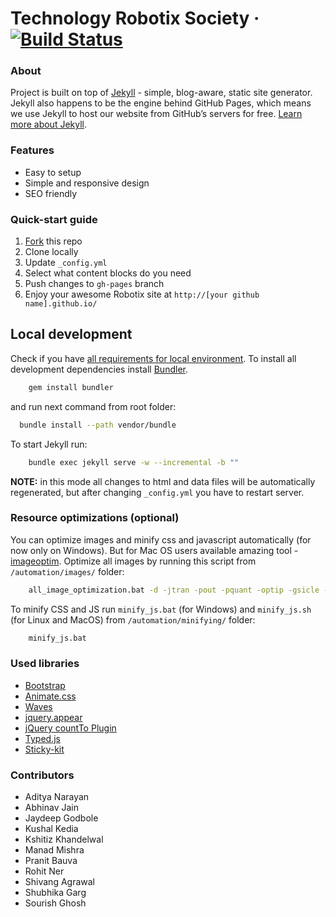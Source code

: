 # Technology Robotix Society &middot; [![Build Status](https://travis-ci.org/Robotix/Robotix.github.io.svg?branch=master)](https://travis-ci.org/Robotix/Robotix.github.io)

### About
Project is built on top of [Jekyll](http://jekyllrb.com/) - simple, blog-aware, static site generator. Jekyll also happens to be the engine behind GitHub Pages, which means we use Jekyll to host our website from GitHub’s servers for free. [Learn more about Jekyll](http://jekyllrb.com/).

### Features
* Easy to setup
* Simple and responsive design
* SEO friendly


### Quick-start guide
1. [Fork](https://github.com/Robotix/Robotix.github.io/fork) this repo
2. Clone locally
3. Update ```_config.yml```
4. Select what content blocks do you need
5. Push changes to ```gh-pages``` branch
6. Enjoy your awesome Robotix site at ```http://[your github name].github.io/```

## Local development

Check if you have [all requirements for local environment](http://jekyllrb.com/docs/installation/).
To install all development dependencies install [Bundler](http://bundler.io/).
```bash
    gem install bundler
```
and run next command from root folder:

```bash
  bundle install --path vendor/bundle
```

To start Jekyll run:
```bash
    bundle exec jekyll serve -w --incremental -b ""
```

**NOTE:** in this mode all changes to html and data files will be automatically regenerated, but after changing ```_config.yml``` you have to restart server.

### Resource optimizations (optional)

You can optimize images and minify css and javascript automatically (for now only on Windows).
But for Mac OS users available amazing tool - [imageoptim](https://imageoptim.com/).
Optimize all images by running this script from `/automation/images/` folder:
```bash
    all_image_optimization.bat -d -jtran -pout -pquant -optip -gsicle -svgo
```

To minify CSS and JS run `minify_js.bat` (for Windows) and `minify_js.sh` (for Linux and MacOS) from `/automation/minifying/` folder:
```bash
    minify_js.bat
```

### Used libraries
* [Bootstrap](https://github.com/twbs/bootstrap)
* [Animate.css](https://github.com/daneden/animate.css)
* [Waves](https://github.com/publicis-indonesia/Waves)
* [jquery.appear](https://github.com/bas2k/jquery.appear)
* [jQuery countTo Plugin](https://github.com/mhuggins/jquery-countTo)
* [Typed.js](https://github.com/mattboldt/typed.js)
* [Sticky-kit](https://github.com/leafo/sticky-kit)

### Contributors
* Aditya Narayan
* Abhinav Jain
* Jaydeep Godbole
* Kushal Kedia
* Kshitiz Khandelwal
* Manad Mishra
* Pranit Bauva
* Rohit Ner
* Shivang Agrawal
* Shubhika Garg
* Sourish Ghosh
